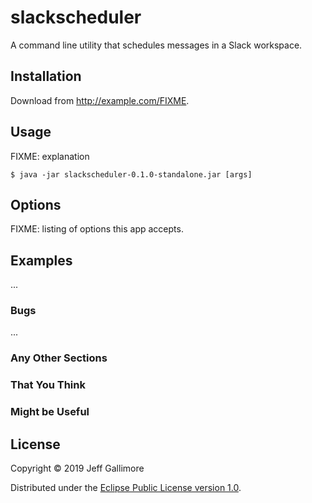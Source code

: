 # slackscheduler

A command line utility that schedules messages in a Slack workspace.

## Installation

Download from http://example.com/FIXME.

## Usage

FIXME: explanation

    $ java -jar slackscheduler-0.1.0-standalone.jar [args]

## Options

FIXME: listing of options this app accepts.

## Examples

...

### Bugs

...

### Any Other Sections
### That You Think
### Might be Useful

## License

Copyright © 2019 Jeff Gallimore

Distributed under the [Eclipse Public License version 1.0](https://www.eclipse.org/legal/epl-v10.html).

